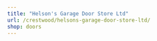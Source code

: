 ```yaml
---
title: "Helson's Garage Door Store Ltd"
url: /crestwood/helsons-garage-door-store-ltd/
shop: doors
---
```

